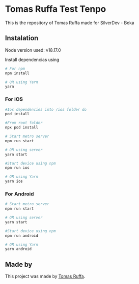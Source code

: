 
# Tomas Ruffa Test Tenpo

This is the repository of Tomas Ruffa made for SilverDev - Beka


## Instalation

Node version used: v18.17.0

Install dependencias using
```bash
# For npm
npm install

# OR using Yarn
yarn
```

### For iOS

```bash
#Ios dependencies into /ios folder do
pod install

#From root folder
npx pod install

# Start metro server
npm run start

# OR using server
yarn start

#Start device using npm
npm run ios

# OR using Yarn
yarn ios
```

### For Android

```bash
# Start metro server
npm run start

# OR using server
yarn start

#Start device using npm
npm run android

# OR using Yarn
yarn android
```

## Made by

This project was made by [Tomas Ruffa](https://www.linkedin.com/in/tomasruffa/).

